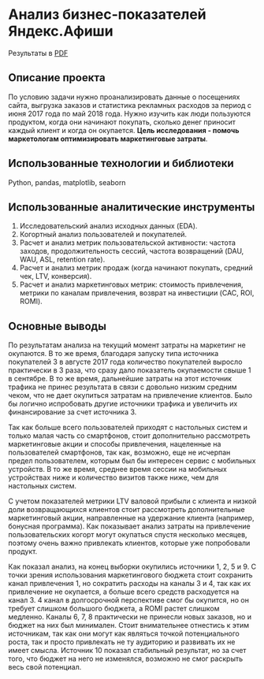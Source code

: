 # Анализ бизнес-показателей Яндекс.Афиши

Результаты в [PDF](BusinessMetricsAnalysis.pdf)

## Описание проекта

По условию задачи нужно проанализировать данные о посещениях сайта, выгрузка заказов и статистика рекламных расходов за период с июня 2017 года по май 2018 года. Нужно изучить как люди пользуются продуктом, когда они начинают покупать, сколько денег приносит каждый клиент и когда он окупается. **Цель исследования - помочь маркетологам оптимизировать маркетинговые затраты**.

## Использованные технологии и библиотеки

Python, pandas, matplotlib, seaborn

## Использованные аналитические инструменты

1. Исследовательский анализ исходных данных (EDA).
2. Когортный анализ пользователей и покупателей.
3. Расчет и анализ метрик пользовательской активности: частота заходов, продолжительность сессий, частота возвращений (DAU, WAU, ASL, retention rate).
4. Расчет и анализ метрик продаж (когда начинают покупать, средний чек, LTV, конверсия).
5. Расчет и анализ маркетинговых метрик: стоимость привлечения, метрики по каналам привлечения, возврат на инвестиции (CAC, ROI, ROMI).

## Основные выводы

По результатам анализа на текущий момент затраты на маркетинг не окупаются. В то же время, благодаря запуску типа источника покупателей 3 в августе 2017 года количество покупателей выросло практически в 3 раза, что сразу дало показатель окупаемости свыше 1 в сентябре. В то же время, дальнейшие затраты на этот источник трафика не принес результата в связи с довольно низким средним чеком, что не дает окупиться затратам на привлечение клиентов. Было бы логично испробовать другие источники трафика и увеличить их финансирование за счет источника 3.

Так как больше всего пользователей приходят с настольных систем и только малая часть со смартфонов, стоит дополнительно рассмотреть маркетинговые акции и способы привлечения, нацеленные на пользователей смартфонов, так как, возможно, еще не исчерпан предел пользователем, которым был бы интересен сервис с мобильных устройств. В то же время, среднее время сессии на мобильных устройствах ниже и количество визитов также ниже, чем для настольных систем.

С учетом показателей метрики LTV валовой прибыли с клиента и низкой доли возвращающихся клиентов стоит рассмотреть дополнительные маркетинговый акции, направленные на удержание клиента (например, бонусная программа). Как показывает анализ затраты на привлечение пользовательских когорт могут окупаться спустя несколько месяцев, поэтому очень важно привлекать клиентов, которые уже попробовали продукт.

Как показал анализ, на конец выборки окупились источники 1, 2, 5 и 9. С точки зрения использования маркетингового бюджета стоит сохранить канал привлечения 1, но сократить расходы на каналы 3 и 4, так как их привлечение не окупается, а больше всего средств расходуется на канал 3. 4 канал в долгосрочной перспективе смог бы окупится, но он требует слишком большого бюджета, а ROMI растет слишком медленно. Каналы 6, 7, 8 практически не принесли новых заказов, но и бюджет на них был минимален. Стоит внимательнее отнестись к этим источникам, так как они могут как являться точкой потенциального роста, так и просто привлекать не ту аудиторию и развивать их не имеет смысла. Источник 10 показал стабильный результат, но за счет того, что бюджет на него не изменялся, возможно не смог раскрыть весь свой потенциал.
